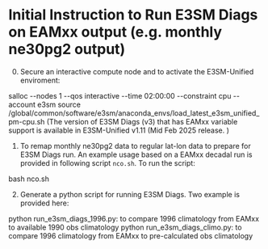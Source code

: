 # Initial Instruction to Run E3SM Diags on EAMxx output (e.g. monthly ne30pg2 output)

0. Secure an interactive compute node and to activate the E3SM-Unified enviroment:

salloc --nodes 1 --qos interactive --time 02:00:00 --constraint cpu --account e3sm
source /global/common/software/e3sm/anaconda_envs/load_latest_e3sm_unified_pm-cpu.sh
(The version of E3SM Diags (v3) that has EAMxx variable support is available in E3SM-Unified v1.11 (Mid Feb 2025 release. ) 

1. To remap  monthly ne30pg2 data to regular lat-lon data to prepare for E3SM Diags run. An example usage based on a EAMxx decadal run is provided in following script ``nco.sh``. To run the script:

bash nco.sh

2. Generate a python script for running E3SM Diags. Two example is provided here:

python run_e3sm_diags_1996.py: to compare 1996 climatology from EAMxx to available 1990 obs climatology
python run_e3sm_diags_climo.py: to compare 1996 climatology from EAMxx to pre-calculated obs climatology 




